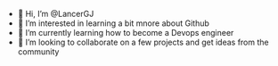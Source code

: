- 👋 Hi, I’m @LancerGJ
- 👀 I’m interested in learning a bit mnore about Github 
- 🌱 I’m currently learning how to become a Devops engineer
- 💞️ I’m looking to collaborate on a few projects and get ideas from the community


<!---
LancerGJ/LancerGJ is a ✨ special ✨ repository because its `README.md` (this file) appears on your GitHub profile.
You can click the Preview link to take a look at your changes.
--->
